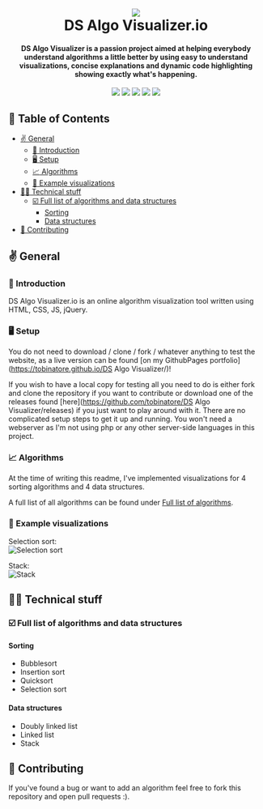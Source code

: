 <h1 align="center"> 
 <img src="https://i.imgur.com/afQhzn9.png"> <br>
DS Algo Visualizer<span>.</span>io
</h1>
<h4 align="center">DS Algo Visualizer is a passion project aimed at helping everybody understand algorithms a little better by using easy to understand visualizations, concise explanations and dynamic code highlighting showing exactly what's happening.</h4>
<p align="center"><img src="https://img.shields.io/website?down_color=%23CC1616&down_message=offline&up_message=live&url=https%3A%2F%2Ftobinatore.github.io%2FDS Algo Visualizer%2F"> <img src="https://img.shields.io/github/v/release/tobinatore/DS Algo Visualizer?color=%23CC1616"> <img src="https://img.shields.io/github/last-commit/tobinatore/DS Algo Visualizer?color=%23CC1616"> <img src="https://img.shields.io/github/repo-size/tobinatore/DS Algo Visualizer?color=%23CC1616"> <img src="https://img.shields.io/codeclimate/maintainability/tobinatore/DS Algo Visualizer"> </p>

## :bookmark_tabs: Table of Contents <!-- omit in toc -->

- [:v: General](#v-general)
  - [:wave: Introduction](#wave-introduction)
  - [:desktop_computer: Setup](#desktop_computer-setup)
  - [:chart_with_upwards_trend: Algorithms](#chart_with_upwards_trend-algorithms)
  - [:eyes: Example visualizations](#eyes-example-visualizations)
- [:technologist: Technical stuff](#technologist-technical-stuff)
  - [:ballot_box_with_check: Full list of algorithms and data structures](#ballot_box_with_check-full-list-of-algorithms-and-data-structures)
    - [Sorting](#sorting)
    - [Data structures](#data-structures)
- [:memo: Contributing](#memo-contributing)

## :v: General

### :wave: Introduction

DS Algo Visualizer<span>.</span>io is an online algorithm visualization tool written using HTML, CSS, JS, jQuery.

### :desktop_computer: Setup

You do not need to download / clone / fork / whatever anything to test the website, as a live version can be found [on my GithubPages portfolio](https://tobinatore.github.io/DS Algo Visualizer/)!

If you wish to have a local copy for testing all you need to do is either fork and clone the repository if you want to contribute or download one of the releases found [here](https://github.com/tobinatore/DS Algo Visualizer/releases) if you just want to play around with it. There are no complicated setup steps to get it up and running. You won't need a webserver as I'm not using php or any other server-side languages in this project.

### :chart_with_upwards_trend: Algorithms

At the time of writing this readme, I've implemented visualizations for 4 sorting algorithms and 4 data structures.


A full list of all algorithms can be found under [Full list of algorithms](#Full-list-of-algorithms).

### :eyes: Example visualizations

Selection sort:  
![Selection sort]()

Stack:  
![Stack]()

## :technologist: Technical stuff


### :ballot_box_with_check: Full list of algorithms and data structures

#### Sorting

- Bubblesort
- Insertion sort
- Quicksort
- Selection sort

#### Data structures

- Doubly linked list
- Linked list
- Stack

## :memo: Contributing

If you've found a bug or want to add an algorithm feel free to fork this repository and open pull requests :).
